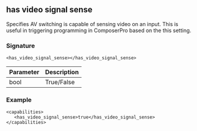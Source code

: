 ## has video signal sense

Specifies AV switching is capable of sensing video on an input. This is useful in triggering programming in ComposerPro based on the this setting.


### Signature

`<has_video_signal_sense></has_video_signal_sense>`


| Parameter | Description |
| --- | --- |
| bool | True/False |


### Example

```
<capabilities>
   <has_video_signal_sense>true</has_video_signal_sense>
</capabilities>
```
